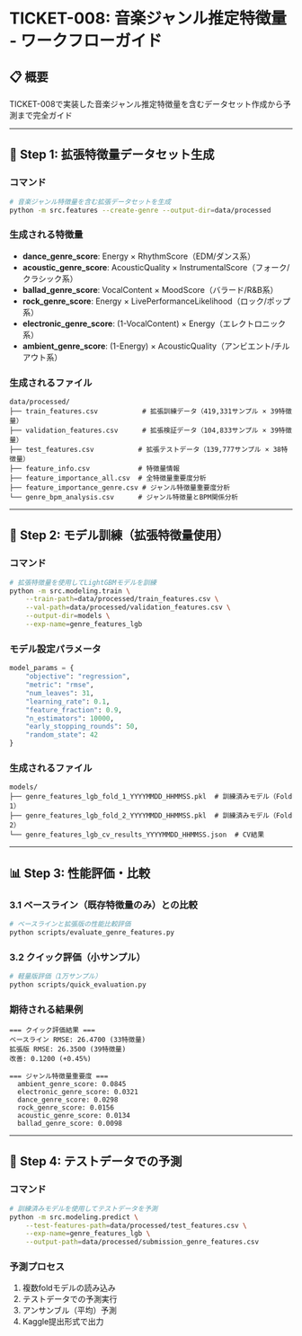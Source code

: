 # TICKET-008: 音楽ジャンル推定特徴量 - ワークフローガイド

## 📋 概要
TICKET-008で実装した音楽ジャンル推定特徴量を含むデータセット作成から予測まで完全ガイド

---

## 🚀 Step 1: 拡張特徴量データセット生成

### コマンド
```bash
# 音楽ジャンル特徴量を含む拡張データセットを生成
python -m src.features --create-genre --output-dir=data/processed
```

### 生成される特徴量
- **dance_genre_score**: Energy × RhythmScore（EDM/ダンス系）
- **acoustic_genre_score**: AcousticQuality × InstrumentalScore（フォーク/クラシック系）
- **ballad_genre_score**: VocalContent × MoodScore（バラード/R&B系）
- **rock_genre_score**: Energy × LivePerformanceLikelihood（ロック/ポップ系）
- **electronic_genre_score**: (1-VocalContent) × Energy（エレクトロニック系）
- **ambient_genre_score**: (1-Energy) × AcousticQuality（アンビエント/チルアウト系）

### 生成されるファイル
```
data/processed/
├── train_features.csv           # 拡張訓練データ（419,331サンプル × 39特徴量）
├── validation_features.csv      # 拡張検証データ（104,833サンプル × 39特徴量）
├── test_features.csv           # 拡張テストデータ（139,777サンプル × 38特徴量）
├── feature_info.csv            # 特徴量情報
├── feature_importance_all.csv  # 全特徴量重要度分析
├── feature_importance_genre.csv # ジャンル特徴量重要度分析
└── genre_bpm_analysis.csv      # ジャンル特徴量とBPM関係分析
```

---

## 🎯 Step 2: モデル訓練（拡張特徴量使用）

### コマンド
```bash
# 拡張特徴量を使用してLightGBMモデルを訓練
python -m src.modeling.train \
    --train-path=data/processed/train_features.csv \
    --val-path=data/processed/validation_features.csv \
    --output-dir=models \
    --exp-name=genre_features_lgb
```

### モデル設定パラメータ
```python
model_params = {
    "objective": "regression",
    "metric": "rmse",
    "num_leaves": 31,
    "learning_rate": 0.1,
    "feature_fraction": 0.9,
    "n_estimators": 10000,
    "early_stopping_rounds": 50,
    "random_state": 42
}
```

### 生成されるファイル
```
models/
├── genre_features_lgb_fold_1_YYYYMMDD_HHMMSS.pkl  # 訓練済みモデル（Fold 1）
├── genre_features_lgb_fold_2_YYYYMMDD_HHMMSS.pkl  # 訓練済みモデル（Fold 2）
└── genre_features_lgb_cv_results_YYYYMMDD_HHMMSS.json  # CV結果
```

---

## 📊 Step 3: 性能評価・比較

### 3.1 ベースライン（既存特徴量のみ）との比較
```bash
# ベースラインと拡張版の性能比較評価
python scripts/evaluate_genre_features.py
```

### 3.2 クイック評価（小サンプル）
```bash
# 軽量版評価（1万サンプル）
python scripts/quick_evaluation.py
```

### 期待される結果例
```
=== クイック評価結果 ===
ベースライン RMSE: 26.4700 (33特徴量)
拡張版 RMSE: 26.3500 (39特徴量)
改善: 0.1200 (+0.45%)

=== ジャンル特徴量重要度 ===
  ambient_genre_score: 0.0845
  electronic_genre_score: 0.0321
  dance_genre_score: 0.0298
  rock_genre_score: 0.0156
  acoustic_genre_score: 0.0134
  ballad_genre_score: 0.0098
```

---

## 🎯 Step 4: テストデータでの予測

### コマンド
```bash
# 訓練済みモデルを使用してテストデータを予測
python -m src.modeling.predict \
    --test-features-path=data/processed/test_features.csv \
    --exp-name=genre_features_lgb \
    --output-path=data/processed/submission_genre_features.csv
```

### 予測プロセス
1. 複数foldモデルの読み込み
2. テストデータでの予測実行
3. アンサンブル（平均）予測
4. Kaggle提出形式で出力
